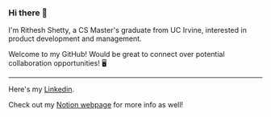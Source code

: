 ### Hi there 👋

I'm Rithesh Shetty, a CS Master's graduate from UC Irvine, interested in product development and management.

Welcome to my GitHub! Would be great to connect over potential collaboration opportunities! 🖥️ 

-----------------------------------------------------------------------------------
Here's my [Linkedin](https://www.linkedin.com/in/ritheshetty/).

Check out my [Notion webpage](https://bit.ly/ritheshetty) for more info as well!
<!--
**ritheshetty/ritheshetty** is a ✨ _special_ ✨ repository because its `README.md` (this file) appears on your GitHub profile.

Here are some ideas to get you started:

- 🔭 I’m currently working on ...
- 🌱 I’m currently learning ...
- 👯 I’m looking to collaborate on ...
- 🤔 I’m looking for help with ...
- 💬 Ask me about ...
- 📫 How to reach me: ...
- 😄 Pronouns: ...
- ⚡ Fun fact: ...
-->
